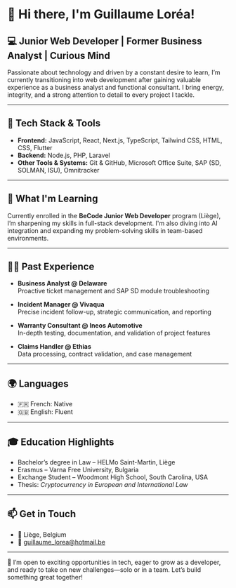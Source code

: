 # 👋 Hi there, I'm Guillaume Loréa!

## 💻 Junior Web Developer | Former Business Analyst | Curious Mind

Passionate about technology and driven by a constant desire to learn, I’m currently transitioning into web development after gaining valuable experience as a business analyst and functional consultant. I bring energy, integrity, and a strong attention to detail to every project I tackle.

---

## 🔧 Tech Stack & Tools

- **Frontend:** JavaScript, React, Next.js, TypeScript, Tailwind CSS, HTML, CSS, Flutter
- **Backend:** Node.js, PHP, Laravel
- **Other Tools & Systems:** Git & GitHub, Microsoft Office Suite, SAP (SD, SOLMAN, ISU), Omnitracker

---

## 🌱 What I'm Learning

Currently enrolled in the **BeCode Junior Web Developer** program (Liège), I’m sharpening my skills in full-stack development. I'm also diving into AI integration and expanding my problem-solving skills in team-based environments.

---

## 👨‍💼 Past Experience

- **Business Analyst @ Delaware**  
  Proactive ticket management and SAP SD module troubleshooting

- **Incident Manager @ Vivaqua**  
  Precise incident follow-up, strategic communication, and reporting

- **Warranty Consultant @ Ineos Automotive**  
  In-depth testing, documentation, and validation of project features

- **Claims Handler @ Ethias**  
  Data processing, contract validation, and case management

---

## 🌍 Languages

- 🇫🇷 French: Native  
- 🇬🇧 English: Fluent

---

## 🎓 Education Highlights

- Bachelor’s degree in Law – HELMo Saint-Martin, Liège  
- Erasmus – Varna Free University, Bulgaria  
- Exchange Student – Woodmont High School, South Carolina, USA  
- Thesis: *Cryptocurrency in European and International Law*

---

## 📫 Get in Touch

- 📍 Liège, Belgium  
- 📧 [guillaume_lorea@hotmail.be](mailto:guillaume_lorea@hotmail.be)  

---

🚀 I’m open to exciting opportunities in tech, eager to grow as a developer, and ready to take on new challenges—solo or in a team. Let’s build something great together!


<!--
**LeGuill/LeGuill** is a ✨ _special_ ✨ repository because its `README.md` (this file) appears on your GitHub profile.

Here are some ideas to get you started:

- 🔭 I’m currently working on ...
- 🌱 I’m currently learning ...
- 👯 I’m looking to collaborate on ...
- 🤔 I’m looking for help with ...
- 💬 Ask me about ...
- 📫 How to reach me: ...
- 😄 Pronouns: ...
- ⚡ Fun fact: ...
-->
